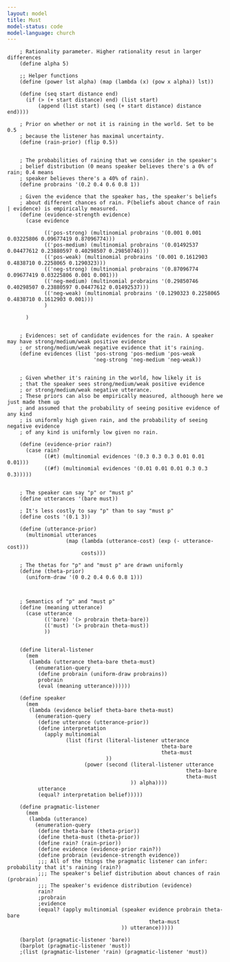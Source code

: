 ```yaml
---
layout: model
title: Must
model-status: code
model-language: church
---
```

        
        ; Rationality parameter. Higher rationality resut in larger differences
        (define alpha 5)
        
        ;; Helper functions
        (define (power lst alpha) (map (lambda (x) (pow x alpha)) lst))
        
        (define (seq start distance end)
          (if (> (+ start distance) end) (list start)
              (append (list start) (seq (+ start distance) distance end))))
        
        ; Prior on whether or not it is raining in the world. Set to be 0.5
        ; because the listener has maximal uncertainty.
        (define (rain-prior) (flip 0.5))
        
        
        ; The probabilities of raining that we consider in the speaker's
        ; belief distribution (0 means speaker believes there's a 0% of rain; 0.4 means
        ; speaker believes there's a 40% of rain). 
        (define probrains '(0.2 0.4 0.6 0.8 1))
        
        ; Given the evidence that the speaker has, the speaker's beliefs
        ; about different chances of rain. P(beliefs about chance of rain | evidence) is empirically measured.
        (define (evidence-strength evidence)
          (case evidence
                
                (('pos-strong) (multinomial probrains '(0.001 0.001 0.03225806 0.09677419 0.87096774)))
                (('pos-medium) (multinomial probrains '(0.01492537 0.04477612 0.23880597 0.40298507 0.29850746)))
                (('pos-weak) (multinomial probrains '(0.001 0.1612903 0.4838710 0.2258065 0.1290323)))
                (('neg-strong) (multinomial probrains '(0.87096774 0.09677419 0.03225806 0.001 0.001)))
                (('neg-medium) (multinomial probrains '(0.29850746 0.40298507 0.23880597 0.04477612 0.01492537)))
                (('neg-weak) (multinomial probrains '(0.1290323 0.2258065 0.4838710 0.1612903 0.001)))
                )
          
          )
        
        
        ; Evidences: set of candidate evidences for the rain. A speaker may have strong/medium/weak positive evidence
        ; or strong/medium/weak negative evidence that it's raining.
        (define evidences (list 'pos-strong 'pos-medium 'pos-weak
                                'neg-strong 'neg-medium 'neg-weak))
        
        
        ; Given whether it's raining in the world, how likely it is
        ; that the speaker sees strong/medium/weak positive evidence
        ; or strong/medium/weak negative utterance.
        ; These priors can also be empirically measured, althoough here we just made them up
        ; and assumed that the probability of seeing positive evidence of any kind 
        ; is uniformly high given rain, and the probability of seeing negative evidence
        ; of any kind is uniformly low given no rain.
        
        (define (evidence-prior rain?)
          (case rain?
                ((#t) (multinomial evidences '(0.3 0.3 0.3 0.01 0.01 0.01)))
                ((#f) (multinomial evidences '(0.01 0.01 0.01 0.3 0.3 0.3)))))
        
        
        ; The speaker can say "p" or "must p" 
        (define utterances '(bare must))
        
        ; It's less costly to say "p" than to say "must p"
        (define costs '(0.1 3))
        
        (define (utterance-prior)
          (multinomial utterances
                       (map (lambda (utterance-cost) (exp (- utterance-cost)))
                            costs)))
        
        ; The thetas for "p" and "must p" are drawn uniformly
        (define (theta-prior)
          (uniform-draw '(0 0.2 0.4 0.6 0.8 1)))
        
        
        
        ; Semantics of "p" and "must p"
        (define (meaning utterance)
          (case utterance
                (('bare) '(> probrain theta-bare))
                (('must) '(> probrain theta-must))
                ))
        
        
        (define literal-listener
          (mem
           (lambda (utterance theta-bare theta-must)
             (enumeration-query
              (define probrain (uniform-draw probrains))
              probrain
              (eval (meaning utterance))))))
        
        (define speaker
          (mem
           (lambda (evidence belief theta-bare theta-must)
             (enumeration-query
              (define utterance (utterance-prior))
              (define interpretation
                (apply multinomial
                       (list (first (literal-listener utterance 
                                                      theta-bare 
                                                      theta-must
                                    ))
                             (power (second (literal-listener utterance 
                                                              theta-bare 
                                                              theta-must 
                                            )) alpha))))
              utterance
              (equal? interpretation belief)))))
        
        (define pragmatic-listener
          (mem
           (lambda (utterance)
             (enumeration-query
              (define theta-bare (theta-prior))
              (define theta-must (theta-prior))
              (define rain? (rain-prior))
              (define evidence (evidence-prior rain?))
              (define probrain (evidence-strength evidence))
              ;;; All of the things the pragmatic listener can infer: probability that it's raining (rain?)
              ;;; The speaker's belief distribution about chances of rain (probrain)
              ;;; The speaker's evidence distribution (evidence)
              rain?
              ;probrain
              ;evidence
              (equal? (apply multinomial (speaker evidence probrain theta-bare  
                                                  theta-must
                                         )) utterance)))))
        
        (barplot (pragmatic-listener 'bare))
        (barplot (pragmatic-listener 'must))
        ;(list (pragmatic-listener 'rain) (pragmatic-listener 'must))
